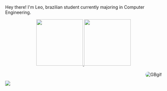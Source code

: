 Hey there! I'm Leo, brazilian student currently majoring in Computer Engineering.
<div align="center">
  <a href="https://github.com/scuiki">
  <img height="150em" src="https://github-readme-stats.vercel.app/api?username=scuiki&show_icons=true&theme=great-gatsby&include_all_commits=true&count_private=true"/>
  <img height="150em" src="https://github-readme-stats.vercel.app/api/top-langs/?username=scuiki&layout=compact&langs_count=7&theme=great-gatsby"/>
</div>
<div style="display: inline_block"><br>
  <img align="right" alt="GBgif" height="" style="border-radius:50px;" src="https://user-images.githubusercontent.com/99610937/164128827-0219350f-c1e3-4cf8-b981-1365436c2980.gif">
</div>

  ##

<div> 
  <a href="https://instagram.com/leo.kuntz" target="_blank"><img src="https://user-images.githubusercontent.com/99610937/164128301-7deae119-df07-43d5-9c23-cffdcc70f21b.gif" target="_blank"></a>
 
</div>

